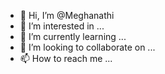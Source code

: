 - 👋 Hi, I’m @Meghanathi
- 👀 I’m interested in ...
- 🌱 I’m currently learning ...
- 💞️ I’m looking to collaborate on ...
- 📫 How to reach me ...

<!---
Meghanathi/Meghanathi is a ✨ special ✨ repository because its `README.md` (this file) appears on your GitHub profile.
You can click the Preview link to take a look at your changes.
--->
